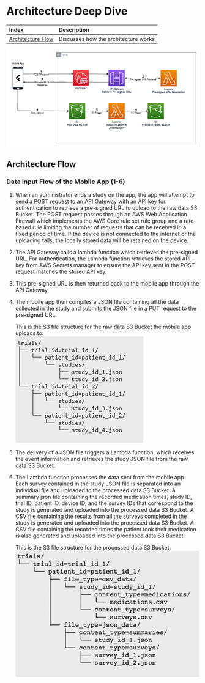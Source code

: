 # Architecture Deep Dive

| Index                                   | Description                          |
| :-------------------------------------- | :----------------------------------- |
| [Architecture Flow](#architecture-flow) | Discusses how the architecture works |


![Architecture Diagram](/docs/images/architecture_diagram.png)

## Architecture Flow

### **Data Input Flow of the Mobile App (1-6)**

1. When an administrator ends a study on the app, the app will attempt to send a POST request to an API Gateway with an API key for authentication to retrieve a pre-signed URL to upload to the raw data S3 Bucket.  The POST request passes through an AWS Web Application Firewall which implements the AWS Core rule set rule group and a rate-based rule limiting the number of requests that can be received in a fixed period of time. If the device is not connected to the internet or the uploading fails, the locally stored data will be retained on the device.
2. The API Gateway calls a lambda function which retrieves the pre-signed URL. For authentication, the Lambda function retrieves the stored API key from AWS Secrets manager to ensure the API key sent in the POST request matches the stored API key.
3. This pre-signed URL is then returned back to the mobile app through the API Gateway.
4. The mobile app then compiles a JSON file containing all the data collected in the study and submits the JSON file in a PUT request to the pre-signed URL.

    This is the S3 file structure for the raw data S3 Bucket the mobile app uploads to:\
    ![Raw Data Structure](../docs/images/raw_data_structure.png)

5. The delivery of a JSON file triggers a Lambda function, which receives the event information and retrieves the study JSON file from the raw data S3 Bucket.
6. The Lambda function processes the data sent from the mobile app. Each survey contained in the study JSON file is separated into an individual file and uploaded to the processed data S3 Bucket. A summary json file containing the recorded medication times, study ID, trial ID, patient ID, device ID, and the survey IDs that correspond to the study is generated and uploaded into the processed data S3 Bucket. A CSV file containing the results from all the surveys completed in the study is generated and uploaded into the processed data S3 Bucket. A CSV file containing the recorded times the patient took their medication is also generated and uploaded into the processed data S3 Bucket. 

    This is the S3 file structure for the processed data S3 Bucket:\
    ![Processed Data Structure](../docs/images/processed_data_structure.png)



